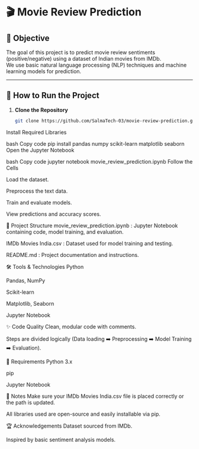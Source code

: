 # 🎬 Movie Review Prediction

## 📜 Objective
The goal of this project is to predict movie review sentiments (positive/negative) using a dataset of Indian movies from IMDb.  
We use basic natural language processing (NLP) techniques and machine learning models for prediction.

---

## 🚀 How to Run the Project

1. **Clone the Repository**
   ```bash
   git clone https://github.com/SalmaTech-03/movie-review-prediction.git
Install Required Libraries

bash
Copy code
pip install pandas numpy scikit-learn matplotlib seaborn
Open the Jupyter Notebook

bash
Copy code
jupyter notebook movie_review_prediction.ipynb
Follow the Cells

Load the dataset.

Preprocess the text data.

Train and evaluate models.

View predictions and accuracy scores.

📂 Project Structure
movie_review_prediction.ipynb : Jupyter Notebook containing code, model training, and evaluation.

IMDb Movies India.csv : Dataset used for model training and testing.

README.md : Project documentation and instructions.

🛠️ Tools & Technologies
Python

Pandas, NumPy

Scikit-learn

Matplotlib, Seaborn

Jupyter Notebook

✨ Code Quality
Clean, modular code with comments.

Steps are divided logically (Data loading ➡️ Preprocessing ➡️ Model Training ➡️ Evaluation).

📃 Requirements
Python 3.x

pip

Jupyter Notebook

📢 Notes
Make sure your IMDb Movies India.csv file is placed correctly or the path is updated.

All libraries used are open-source and easily installable via pip.

🏆 Acknowledgements
Dataset sourced from IMDb.

Inspired by basic sentiment analysis models.
